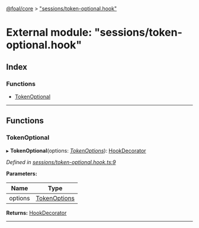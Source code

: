 [@foal/core](../README.md) > ["sessions/token-optional.hook"](../modules/_sessions_token_optional_hook_.md)

# External module: "sessions/token-optional.hook"

## Index

### Functions

* [TokenOptional](_sessions_token_optional_hook_.md#tokenoptional)

---

## Functions

<a id="tokenoptional"></a>

###  TokenOptional

▸ **TokenOptional**(options: *[TokenOptions](../interfaces/_sessions_token_hook_.tokenoptions.md)*): [HookDecorator](_core_hooks_.md#hookdecorator)

*Defined in [sessions/token-optional.hook.ts:9](https://github.com/FoalTS/foal/blob/70cc46bd/packages/core/src/sessions/token-optional.hook.ts#L9)*

**Parameters:**

| Name | Type |
| ------ | ------ |
| options | [TokenOptions](../interfaces/_sessions_token_hook_.tokenoptions.md) |

**Returns:** [HookDecorator](_core_hooks_.md#hookdecorator)

___

